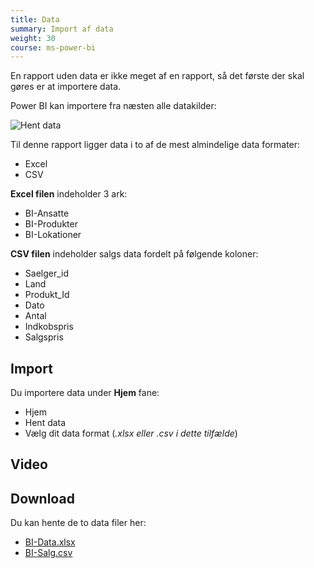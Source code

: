 ```yaml
---
title: Data
summary: Import af data
weight: 30
course: ms-power-bi
---
```


En rapport uden data er ikke meget af en rapport, så det første der skal gøres er at importere data.

Power BI kan importere fra næsten alle datakilder:

![Hent data](../bi-hent-data.jpg)

Til denne rapport ligger data i to af de mest almindelige data formater:

- Excel
- CSV

**Excel filen** indeholder 3 ark:

- BI-Ansatte
- BI-Produkter
- BI-Lokationer

**CSV filen** indeholder salgs data fordelt på følgende koloner:

- Saelger_id
- Land
- Produkt_Id
- Dato
- Antal
- Indkobspris
- Salgspris

## Import
Du importere data under **Hjem** fane:

- Hjem
- Hent data
- Vælg dit data format (*.xlsx eller .csv i dette tilfælde*)

## Video


## Download 
Du kan hente de to data filer her:

- [BI-Data.xlsx](BI-Data.xlsx)
- [BI-Salg.csv](BI-Salg.csv)